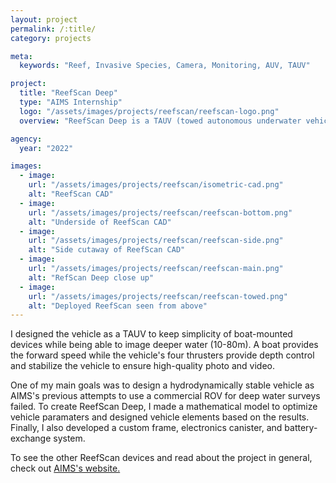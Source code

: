 ```yaml
---
layout: project
permalink: /:title/
category: projects

meta:
  keywords: "Reef, Invasive Species, Camera, Monitoring, AUV, TAUV"

project:
  title: "ReefScan Deep"
  type: "AIMS Internship"
  logo: "/assets/images/projects/reefscan/reefscan-logo.png"
  overview: "ReefScan Deep is a TAUV (towed autonomous underwater vehicle) I designed while spending a summer as a visiting researcher at the Australian Institute of Marine Science (AIMS) in 2022. Since then, the team at AIMS built and deployed the vehicle on the Great Barrier Reef, helping them monitor invasive crown-of-thorns starfish."

agency:
  year: "2022"

images:
  - image:
    url: "/assets/images/projects/reefscan/isometric-cad.png"
    alt: "ReefScan CAD"
  - image:
    url: "/assets/images/projects/reefscan/reefscan-bottom.png"
    alt: "Underside of ReefScan CAD"
  - image:
    url: "/assets/images/projects/reefscan/reefscan-side.png"
    alt: "Side cutaway of ReefScan CAD"
  - image:
    url: "/assets/images/projects/reefscan/reefscan-main.png"
    alt: "RefScan Deep close up"
  - image:
    url: "/assets/images/projects/reefscan/reefscan-towed.png"
    alt: "Deployed ReefScan seen from above"
---
```

<p>I designed the vehicle as a TAUV to keep simplicity of boat-mounted devices while being able to image deeper water (10-80m). A boat provides the forward speed while the vehicle's four thrusters provide depth control and stabilize the vehicle to ensure high-quality photo and video. </p>
&#13;
<p>One of my main goals was to design a hydrodynamically stable vehicle as AIMS's previous attempts to use a commercial ROV for deep water surveys failed. To create ReefScan Deep, I made a mathematical model to optimize vehicle paramaters and designed vehicle elements based on the results. Finally, I also developed a custom frame, electronics canister, and battery-exchange system. </p>
&#13;
<p> To see the other ReefScan devices and read about the project in general, check out <a class="underline" href="https://www.aims.gov.au/research/technology/reefscan" target="_blank"> AIMS's website. </a> </p>

